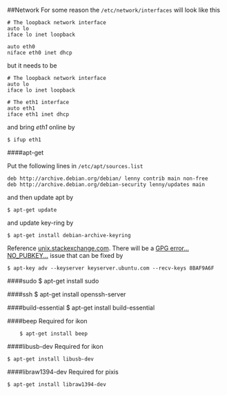 ##Network
For some reason the  `/etc/network/interfaces` will look like this

	# The loopback network interface
	auto lo
	iface lo inet loopback

	auto eth0
	niface eth0 inet dhcp

but it needs to be

	# The loopback network interface
	auto lo
	iface lo inet loopback

	# The eth1 interface
	auto eth1
	iface eth1 inet dhcp

and bring *eth1* online by

	$ ifup eth1



####apt-get

Put the following lines in `/etc/apt/sources.list`

	deb http://archive.debian.org/debian/ lenny contrib main non-free
	deb http://archive.debian.org/debian-security lenny/updates main

and then update apt by

	$ apt-get update

and update key-ring by

	$ apt-get install debian-archive-keyring

Reference [unix.stackexchange.com](http://unix.stackexchange.com/questions/66830/are-there-any-source-apt-repositories-for-debian-lenny). There will be a [GPG error... NO_PUBKEY...](http://askubuntu.com/questions/13065/how-do-i-fix-the-gpg-error-no-pubkey) issue that can be fixed by

	$ apt-key adv --keyserver keyserver.ubuntu.com --recv-keys 8BAF9A6F



####sudo
	$ apt-get install sudo



####ssh
	$ apt-get install openssh-server



####build-essential
	$ apt-get install build-essential



####beep
	Required for ikon

		$ apt-get install beep



####libusb-dev
Required for ikon

	$ apt-get install libusb-dev



####libraw1394-dev
Required for pixis

	$ apt-get install libraw1394-dev
